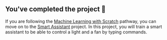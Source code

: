 ## You've completed the project 🎉

If you are following the [Machine Learning with Scratch](https://projects.raspberrypi.org/en/pathways/scratch-machine-learning) pathway, you can move on to the [Smart Assistant](https://projects.raspberrypi.org/en/projects/smart-assistant) project. In this project, you will train a smart assistant to be able to control a light and a fan by typing commands.




